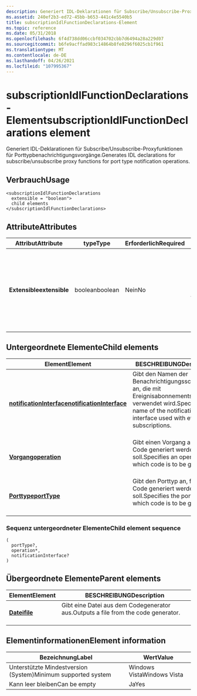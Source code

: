 ```yaml
---
description: Generiert IDL-Deklarationen für Subscribe/Unsubscribe-Proxyfunktionen für Porttypbenachrichtigungsvorgänge.
ms.assetid: 240ef2b3-ed72-45bb-b653-441c4e5540b5
title: subscriptionIdlFunctionDeclarations-Element
ms.topic: reference
ms.date: 05/31/2018
ms.openlocfilehash: 6f4d738dd06ccbf034702cbb7d6494a28a229d07
ms.sourcegitcommit: b6fe9acffad983c14864b8fe0296f6025cb1f961
ms.translationtype: MT
ms.contentlocale: de-DE
ms.lasthandoff: 04/26/2021
ms.locfileid: "107995367"
---
```

# <a name="subscriptionidlfunctiondeclarations-element"></a><span data-ttu-id="47593-103">subscriptionIdlFunctionDeclarations-Element</span><span class="sxs-lookup"><span data-stu-id="47593-103">subscriptionIdlFunctionDeclarations element</span></span>

<span data-ttu-id="47593-104">Generiert IDL-Deklarationen für Subscribe/Unsubscribe-Proxyfunktionen für Porttypbenachrichtigungsvorgänge.</span><span class="sxs-lookup"><span data-stu-id="47593-104">Generates IDL declarations for subscribe/unsubscribe proxy functions for port type notification operations.</span></span>

## <a name="usage"></a><span data-ttu-id="47593-105">Verbrauch</span><span class="sxs-lookup"><span data-stu-id="47593-105">Usage</span></span>

``` syntax
<subscriptionIdlFunctionDeclarations
  extensible = "boolean">
  child elements
</subscriptionIdlFunctionDeclarations>
```

## <a name="attributes"></a><span data-ttu-id="47593-106">Attribute</span><span class="sxs-lookup"><span data-stu-id="47593-106">Attributes</span></span>



| <span data-ttu-id="47593-107">Attribut</span><span class="sxs-lookup"><span data-stu-id="47593-107">Attribute</span></span>                 | <span data-ttu-id="47593-108">type</span><span class="sxs-lookup"><span data-stu-id="47593-108">Type</span></span>               | <span data-ttu-id="47593-109">Erforderlich</span><span class="sxs-lookup"><span data-stu-id="47593-109">Required</span></span>      | <span data-ttu-id="47593-110">BESCHREIBUNG</span><span class="sxs-lookup"><span data-stu-id="47593-110">Description</span></span>                                                                                                                   |
|---------------------------|--------------------|---------------|-------------------------------------------------------------------------------------------------------------------------------|
| <span data-ttu-id="47593-111">**Extensible**</span><span class="sxs-lookup"><span data-stu-id="47593-111">**extensible**</span></span><br/> | <span data-ttu-id="47593-112">boolean</span><span class="sxs-lookup"><span data-stu-id="47593-112">boolean</span></span><br/> | <span data-ttu-id="47593-113">Nein</span><span class="sxs-lookup"><span data-stu-id="47593-113">No</span></span><br/> | <span data-ttu-id="47593-114">Die Möglichkeit, Erweiterungspunkte zu Funktionen und Schnittstellen hinzuzufügen.</span><span class="sxs-lookup"><span data-stu-id="47593-114">The ability to add extensibility points to functions and interfaces.</span></span> <span data-ttu-id="47593-115">Dieser Wert ist immer auf TRUE festgelegt.</span><span class="sxs-lookup"><span data-stu-id="47593-115">This value is always set to true.</span></span><br/> <br/> |



## <a name="child-elements"></a><span data-ttu-id="47593-116">Untergeordnete Elemente</span><span class="sxs-lookup"><span data-stu-id="47593-116">Child elements</span></span>



| <span data-ttu-id="47593-117">Element</span><span class="sxs-lookup"><span data-stu-id="47593-117">Element</span></span>                                                           | <span data-ttu-id="47593-118">BESCHREIBUNG</span><span class="sxs-lookup"><span data-stu-id="47593-118">Description</span></span>                                                                                            |
|-------------------------------------------------------------------|--------------------------------------------------------------------------------------------------------|
| [<span data-ttu-id="47593-119">**notificationInterface**</span><span class="sxs-lookup"><span data-stu-id="47593-119">**notificationInterface**</span></span>](notificationinterface.md)<br/> | <span data-ttu-id="47593-120">Gibt den Namen der Benachrichtigungsschnittstelle an, die mit Ereignisabonnements verwendet wird.</span><span class="sxs-lookup"><span data-stu-id="47593-120">Specifies the name of the notification interface used with event subscriptions.</span></span><br/> <br/> |
| [<span data-ttu-id="47593-121">**Vorgang**</span><span class="sxs-lookup"><span data-stu-id="47593-121">**operation**</span></span>](operation.md)<br/>                         | <span data-ttu-id="47593-122">Gibt einen Vorgang an, für den Code generiert werden soll.</span><span class="sxs-lookup"><span data-stu-id="47593-122">Specifies an operation for which code is to be generated.</span></span><br/> <br/>                       |
| [<span data-ttu-id="47593-123">**Porttype**</span><span class="sxs-lookup"><span data-stu-id="47593-123">**portType**</span></span>](porttype.md)<br/>                           | <span data-ttu-id="47593-124">Gibt den Porttyp an, für den Code generiert werden soll.</span><span class="sxs-lookup"><span data-stu-id="47593-124">Specifies the port type for which code is to be generated.</span></span><br/> <br/>                      |



### <a name="child-element-sequence"></a><span data-ttu-id="47593-125">Sequenz untergeordneter Elemente</span><span class="sxs-lookup"><span data-stu-id="47593-125">Child element sequence</span></span>

``` syntax
(
  portType?, 
  operation*, 
  notificationInterface?
)
```

## <a name="parent-elements"></a><span data-ttu-id="47593-126">Übergeordnete Elemente</span><span class="sxs-lookup"><span data-stu-id="47593-126">Parent elements</span></span>



| <span data-ttu-id="47593-127">Element</span><span class="sxs-lookup"><span data-stu-id="47593-127">Element</span></span>                         | <span data-ttu-id="47593-128">BESCHREIBUNG</span><span class="sxs-lookup"><span data-stu-id="47593-128">Description</span></span>                                                    |
|---------------------------------|----------------------------------------------------------------|
| [<span data-ttu-id="47593-129">**Datei**</span><span class="sxs-lookup"><span data-stu-id="47593-129">**file**</span></span>](file.md)<br/> | <span data-ttu-id="47593-130">Gibt eine Datei aus dem Codegenerator aus.</span><span class="sxs-lookup"><span data-stu-id="47593-130">Outputs a file from the code generator.</span></span><br/> <br/> |



## <a name="element-information"></a><span data-ttu-id="47593-131">Elementinformationen</span><span class="sxs-lookup"><span data-stu-id="47593-131">Element information</span></span>



| <span data-ttu-id="47593-132">Bezeichnung</span><span class="sxs-lookup"><span data-stu-id="47593-132">Label</span></span> | <span data-ttu-id="47593-133">Wert</span><span class="sxs-lookup"><span data-stu-id="47593-133">Value</span></span> |
|-------------------------------------|---------------|
| <span data-ttu-id="47593-134">Unterstützte Mindestversion (System)</span><span class="sxs-lookup"><span data-stu-id="47593-134">Minimum supported system</span></span><br/> | <span data-ttu-id="47593-135">Windows Vista</span><span class="sxs-lookup"><span data-stu-id="47593-135">Windows Vista</span></span> |
| <span data-ttu-id="47593-136">Kann leer bleiben</span><span class="sxs-lookup"><span data-stu-id="47593-136">Can be empty</span></span>                        | <span data-ttu-id="47593-137">Ja</span><span class="sxs-lookup"><span data-stu-id="47593-137">Yes</span></span>           |



 

 




